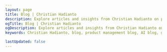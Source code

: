 ```yaml
---
layout: page
title: Blog | Christian Hadianto
description: Explore articles and insights from Christian Hadianto on product management, generative AI, technology, and personal growth.
ogTitle: Blog | Christian Hadianto
ogDescription: Explore articles and insights from Christian Hadianto on product management, generative AI, technology, and personal growth.
keywords: Christian Hadianto, blog, product management blog, AI blog, generative AI, technology articles, career development, logistics insights

lastUpdated: false
---
```

<script setup>
import BlogList from '../components/blog-elements/BlogList.vue'
</script>

<BlogList />
